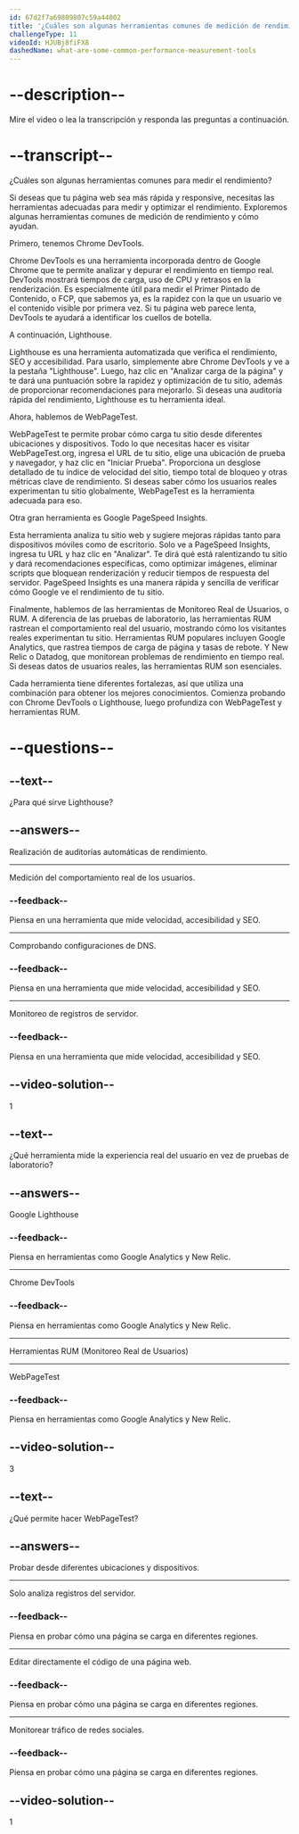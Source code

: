 ```yaml
---
id: 67d2f7a69809807c59a44002
title: '¿Cuáles son algunas herramientas comunes de medición de rendimiento?'
challengeType: 11
videoId: HJUBj8fiFX8
dashedName: what-are-some-common-performance-measurement-tools
---
```


# --description--

Mire el video o lea la transcripción y responda las preguntas a continuación.

# --transcript--

¿Cuáles son algunas herramientas comunes para medir el rendimiento?

Si deseas que tu página web sea más rápida y responsive, necesitas las herramientas adecuadas para medir y optimizar el rendimiento. Exploremos algunas herramientas comunes de medición de rendimiento y cómo ayudan.

Primero, tenemos Chrome DevTools.

Chrome DevTools es una herramienta incorporada dentro de Google Chrome que te permite analizar y depurar el rendimiento en tiempo real. DevTools mostrará tiempos de carga, uso de CPU y retrasos en la renderización. Es especialmente útil para medir el Primer Pintado de Contenido, o FCP, que sabemos ya, es la rapidez con la que un usuario ve el contenido visible por primera vez. Si tu página web parece lenta, DevTools te ayudará a identificar los cuellos de botella.

A continuación, Lighthouse.

Lighthouse es una herramienta automatizada que verifica el rendimiento, SEO y accesibilidad. Para usarlo, simplemente abre Chrome DevTools y ve a la pestaña "Lighthouse".  Luego, haz clic en "Analizar carga de la página" y te dará una puntuación sobre la rapidez y optimización de tu sitio, además de proporcionar recomendaciones para mejorarlo. Si deseas una auditoría rápida del rendimiento, Lighthouse es tu herramienta ideal.

Ahora, hablemos de WebPageTest.

WebPageTest te permite probar cómo carga tu sitio desde diferentes ubicaciones y dispositivos.  Todo lo que necesitas hacer es visitar WebPageTest.org, ingresa el URL de tu sitio, elige una ubicación de prueba y navegador, y haz clic en "Iniciar Prueba".  Proporciona un desglose detallado de tu índice de velocidad del sitio, tiempo total de bloqueo y otras métricas clave de rendimiento.  Si deseas saber cómo los usuarios reales experimentan tu sitio globalmente, WebPageTest es la herramienta adecuada para eso.

Otra gran herramienta es Google PageSpeed Insights.

Esta herramienta analiza tu sitio web y sugiere mejoras rápidas tanto para dispositivos móviles como de escritorio.  Solo ve a PageSpeed Insights, ingresa tu URL y haz clic en "Analizar".  Te dirá qué está ralentizando tu sitio y dará recomendaciones específicas, como optimizar imágenes, eliminar scripts que bloquean renderización y reducir tiempos de respuesta del servidor.  PageSpeed Insights es una manera rápida y sencilla de verificar cómo Google ve el rendimiento de tu sitio.

Finalmente, hablemos de las herramientas de Monitoreo Real de Usuarios, o RUM.  A diferencia de las pruebas de laboratorio, las herramientas RUM rastrean el comportamiento real del usuario, mostrando cómo los visitantes reales experimentan tu sitio.  Herramientas RUM populares incluyen Google Analytics, que rastrea tiempos de carga de página y tasas de rebote.  Y New Relic o Datadog, que monitorean problemas de rendimiento en tiempo real.  Si deseas datos de usuarios reales, las herramientas RUM son esenciales.

Cada herramienta tiene diferentes fortalezas, así que utiliza una combinación para obtener los mejores conocimientos.  Comienza probando con Chrome DevTools o Lighthouse, luego profundiza con WebPageTest y herramientas RUM.

# --questions--

## --text--

¿Para qué sirve Lighthouse?

## --answers--

Realización de auditorías automáticas de rendimiento.

---

Medición del comportamiento real de los usuarios.

### --feedback--

Piensa en una herramienta que mide velocidad, accesibilidad y SEO.

---

Comprobando configuraciones de DNS.

### --feedback--

Piensa en una herramienta que mide velocidad, accesibilidad y SEO.

---

Monitoreo de registros de servidor.

### --feedback--

Piensa en una herramienta que mide velocidad, accesibilidad y SEO.

## --video-solution--

1

## --text--

¿Qué herramienta mide la experiencia real del usuario en vez de pruebas de laboratorio?

## --answers--

Google Lighthouse

### --feedback--

Piensa en herramientas como Google Analytics y New Relic.

---

Chrome DevTools

### --feedback--

Piensa en herramientas como Google Analytics y New Relic.

---

Herramientas RUM (Monitoreo Real de Usuarios)

---

WebPageTest

### --feedback--

Piensa en herramientas como Google Analytics y New Relic.

## --video-solution--

3

## --text--

¿Qué permite hacer WebPageTest?

## --answers--

Probar desde diferentes ubicaciones y dispositivos.

---

Solo analiza registros del servidor.

### --feedback--

Piensa en probar cómo una página se carga en diferentes regiones.

---

Editar directamente el código de una página web.

### --feedback--

Piensa en probar cómo una página se carga en diferentes regiones.

---

Monitorear tráfico de redes sociales.

### --feedback--

Piensa en probar cómo una página se carga en diferentes regiones.

## --video-solution--

1
